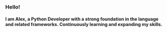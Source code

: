 ### Hello!
#### I am Alex, a Python Developer with a strong foundation in the language and related frameworks. Continuously learning and expanding my skills.


